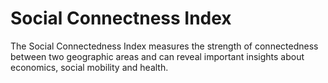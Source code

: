 # Social Connectness Index

The Social Connectedness Index measures the strength of connectedness between two geographic areas and can reveal important insights about economics, social mobility and health.

